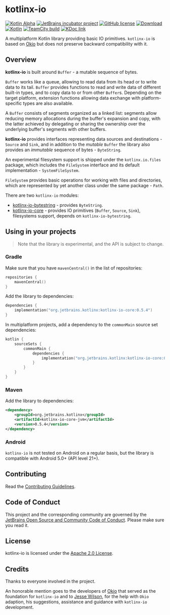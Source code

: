 # kotlinx-io

[![Kotlin Alpha](https://kotl.in/badges/alpha.svg)](https://kotlinlang.org/docs/components-stability.html)
[![JetBrains incubator project](https://jb.gg/badges/incubator.svg)](https://confluence.jetbrains.com/display/ALL/JetBrains+on+GitHub)
[![GitHub license](https://img.shields.io/github/license/kotlin/kotlinx-io)](LICENSE)
[![Download](https://img.shields.io/maven-central/v/org.jetbrains.kotlinx/kotlinx-io-core)](https://central.sonatype.com/artifact/org.jetbrains.kotlinx/kotlinx-io-core/)
[![Kotlin](https://img.shields.io/badge/kotlin-2.0-blue.svg?logo=kotlin)](http://kotlinlang.org)
[![TeamCity build](https://img.shields.io/teamcity/build/s/KotlinTools_KotlinxIo_BuildAggregated.svg?server=http%3A%2F%2Fteamcity.jetbrains.com)](https://teamcity.jetbrains.com/viewType.html?buildTypeId=KotlinTools_KotlinxIo_BuildAggregated&guest=1)
[![KDoc link](https://img.shields.io/badge/API_reference-KDoc-blue)](https://kotlin.github.io/kotlinx-io/)

A multiplatform Kotlin library providing basic IO primitives. `kotlinx-io` is based on [Okio](https://github.com/square/okio) but does not preserve backward compatibility with it.

## Overview
**kotlinx-io** is built around `Buffer` - a mutable sequence of bytes.

`Buffer` works like a queue, allowing to read data from its head or to write data to its tail.
`Buffer` provides functions to read and write data of different built-in types, and to copy data to or from other `Buffer`s.
Depending on the target platform, extension functions allowing data exchange with platform-specific types are also available.

A `Buffer` consists of segments organized as a linked list: segments allow reducing memory allocations during the buffer's expansion and copy,
with the latter achieved by delegating or sharing the ownership over the underlying buffer's segments with other buffers.

**kotlinx-io** provides interfaces representing data sources and destinations - `Source` and `Sink`,
and in addition to the *mutable* `Buffer` the library also provides an *immutable* sequence of bytes - `ByteString`.

An experimental filesystem support is shipped under the `kotlinx.io.files` package,
which includes the `FileSystem` interface and its default implementation - `SystemFileSystem`.

`FileSystem` provides basic operations for working with files and directories, which are represented by yet another class under the same package - `Path`.

There are two `kotlinx-io` modules:
- [kotlinx-io-bytestring](./bytestring) - provides `ByteString`.
- [kotlinx-io-core](./core) - provides IO primitives (`Buffer`, `Source`, `Sink`), filesystems support, depends on `kotlinx-io-bytestring`.

## Using in your projects

> Note that the library is experimental, and the API is subject to change.

### Gradle

Make sure that you have `mavenCentral()` in the list of repositories:
```kotlin
repositories {
    mavenCentral()
}
```

Add the library to dependencies:
```kotlin
dependencies {
    implementation("org.jetbrains.kotlinx:kotlinx-io-core:0.5.4")
}
```

In multiplatform projects, add a dependency to the `commonMain` source set dependencies:
```kotlin
kotlin {
    sourceSets {
        commonMain {
            dependencies {
                implementation("org.jetbrains.kotlinx:kotlinx-io-core:0.5.4")
            }
        }
    }
}
```

### Maven

Add the library to dependencies:
```xml
<dependency>
    <groupId>org.jetbrains.kotlinx</groupId>
    <artifactId>kotlinx-io-core-jvm</artifactId>
    <version>0.5.4</version>
</dependency>
```

### Android

`kotlinx-io` is not tested on Android on a regular basis,
but the library is compatible with Android 5.0+ (API level 21+).

## Contributing

Read the [Contributing Guidelines](CONTRIBUTING.md).

## Code of Conduct
This project and the corresponding community are governed by the [JetBrains Open Source and Community Code of Conduct](https://confluence.jetbrains.com/display/ALL/JetBrains+Open+Source+and+Community+Code+of+Conduct). Please make sure you read it.

## License
kotlinx-io is licensed under the [Apache 2.0 License](LICENSE).

## Credits

Thanks to everyone involved in the project.

An honorable mention goes to the developers of [Okio](https://square.github.io/okio/) 
that served as the foundation for `kotlinx-io` and to [Jesse Wilson](https://github.com/swankjesse),
for the help with `Okio` adaption, his suggestions, assistance and guidance with `kotlinx-io` development.
